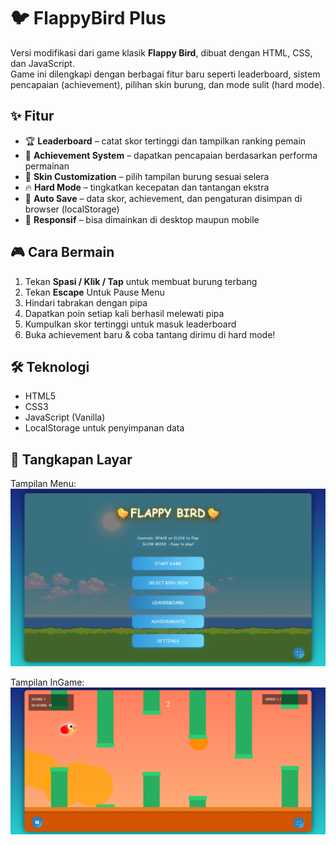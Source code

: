 # 🐦 FlappyBird Plus

Versi modifikasi dari game klasik **Flappy Bird**, dibuat dengan HTML, CSS, dan JavaScript.  
Game ini dilengkapi dengan berbagai fitur baru seperti leaderboard, sistem pencapaian (achievement), pilihan skin burung, dan mode sulit (hard mode).  



## ✨ Fitur
- 🏆 **Leaderboard** – catat skor tertinggi dan tampilkan ranking pemain  
- 🎯 **Achievement System** – dapatkan pencapaian berdasarkan performa permainan  
- 🎨 **Skin Customization** – pilih tampilan burung sesuai selera  
- 🔥 **Hard Mode** – tingkatkan kecepatan dan tantangan ekstra  
- 💾 **Auto Save** – data skor, achievement, dan pengaturan disimpan di browser (localStorage)  
- 📱 **Responsif** – bisa dimainkan di desktop maupun mobile  



## 🎮 Cara Bermain
1. Tekan **Spasi / Klik / Tap** untuk membuat burung terbang 
2. Tekan **Escape** Untuk Pause Menu
3. Hindari tabrakan dengan pipa  
4. Dapatkan poin setiap kali berhasil melewati pipa  
5. Kumpulkan skor tertinggi untuk masuk leaderboard  
6. Buka achievement baru & coba tantang dirimu di hard mode!  



## 🛠️ Teknologi
- HTML5  
- CSS3  
- JavaScript (Vanilla)  
- LocalStorage untuk penyimpanan data  



## 📸 Tangkapan Layar
> 
Tampilan Menu:  
![Flappy Bird Custom Demo](ss1.png)

Tampilan InGame:
![Flappy Bird Custom Demo](ss.png)

